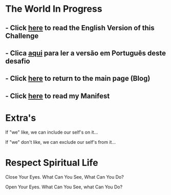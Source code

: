 # The World In Progress

## - Click [here](./EN_EN/README.md) to read the English Version of this Challenge

## - Clica [aqui](./PT_PT/README.md) para ler a versão em Português deste desafio

## - Click [here](https://wiki.odicforcesounds.com/src/blog.html) to return to the main page (Blog)

## - Click [here](./MANIFEST.md) to read my Manifest

# Extra's

If "we" like, we can include our self's on it...

If "we" don't like, we can exclude our self's from it...

# Respect Spiritual Life

Close Your Eyes. What Can You See, What Can You Do?

Open Your Eyes. What Can You See, what Can You Do?
